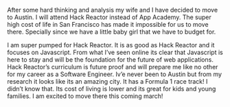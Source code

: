 After some hard thinking and analysis my wife and I have decided to move to Austin. I will attend Hack Reactor instead of App Academy. The super high cost of life in San Francisco has made it impossible for us to move there. Specially since we have a little baby girl that we have to budget for.

I am super pumped for Hack Reactor. It is as good as Hack Reactor and it focuses on Javascript. From what I’ve seen online its clear that Javascript is here to stay and will be the foundation for the future of web applications. Hack Reactor’s curriculum is future proof and will prepare me like no other for my career as a Software Engineer. Iv’e never been to Austin but from my research it looks like its an amazing city. It has a Formula 1 race track! I didn’t know that. Its cost of living is lower and its great for kids and young families. I am excited to move there this coming march!
